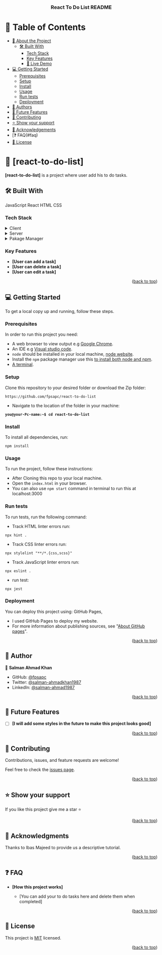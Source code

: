 <a name="readme-top"></a>

<div align="center">
  
  <h3><b>React To Do List README</b></h3>

</div>

<!-- TABLE OF CONTENTS -->

# 📗 Table of Contents

- [📖 About the Project](#about-project)
  - [🛠 Built With](#built-with)
    - [Tech Stack](#tech-stack)
    - [Key Features](#key-features)
    - [🚀 Live Demo](#live-demo)
- [💻 Getting Started](#getting-started)
  - [Prerequisites](#prerequisites)
  - [Setup](#setup)
  - [Install](#install)
  - [Usage](#usage)
  - [Run tests](#run-tests)
  - [Deployment](#deployment)
- [👥 Authors](#authors)
- [🔭 Future Features](#future-features)
- [🤝 Contributing](#contributing)
- [⭐️ Show your support](#support)
- [🙏 Acknowledgements](#acknowledgements)
- [❓ FAQ(#faq)
- [📝 License](#license)

<!-- PROJECT DESCRIPTION -->

# 📖 [react-to-do-list] <a name="about-project"></a>



**[react-to-do-list]** is a project where user add his to do tasks.

## 🛠 Built With <a name="built-with"></a>
JavaScript
React
HTML
CSS

### Tech Stack <a name="tech-stack"></a>

<details>
  <summary>Client</summary>
  <ul>
    <li><a href="#">HTML, CSS, JavaScript, React</a></li>
  </ul>
</details>

<details>
  <summary>Server</summary>
  <ul>
    <li><a href="https://localhost:8080/">Dev Server</a></li>
  </ul>
</details>

<details>
  <summary>Pakage Manager</summary>
  <ul>
    <li><a href="#">NPM</a></li>
  </ul>
</details>

<!-- Features -->

### Key Features <a name="key-features"></a>

- **[User can add a task]**
- **[User can delete a task]**
- **[User can edit a task]**

<p align="right">(<a href="#readme-top">back to top</a>)</p>

<!-- GETTING STARTED -->

## 💻 Getting Started <a name="getting-started"></a>


To get a local copy up and running, follow these steps.

### Prerequisites

In order to run this project you need:

- A web browser to view output e.g [Google Chrome](https://www.google.com/chrome/).
- An IDE e.g [Visual studio code](https://code.visualstudio.com/).
- `node` should be installed in your local machine, [node website](https://nodejs.org/en/download/).
- Install the `npm` package manager use this [to install both node and npm](https://docs.npmjs.com/downloading-and-installing-node-js-and-npm).
- [A terminal](https://code.visualstudio.com/docs/terminal/basics).

### Setup

Clone this repository to your desired folder or download the Zip folder:

```
https://github.com/fpsapc/react-to-do-list
```

- Navigate to the location of the folder in your machine:

**``you@your-Pc-name:~$ cd react-to-do-list``**

### Install

To install all dependencies, run:

```
npm install
```

### Usage

To run the project, follow these instructions:

- After Cloning this repo to your local machine.
- Open the `index.html` in your browser.
- You can also use `npm start` command in terminal to run this at localhost:3000

### Run tests

To run tests, run the following command:

- Track HTML linter errors run:
```
npx hint .
```
- Track CSS linter errors run:
```
npx stylelint "**/*.{css,scss}"
```
- Track JavaScript linter errors run:
```
npx eslint .
```
- run test:
```
npx jest 
```

### Deployment <a name="deployment"></a>

You can deploy this project using: GitHub Pages,
- I used GitHub Pages to deploy my website.
- For more information about publishing sources, see "[About GitHub pages](https://docs.github.com/en/pages/getting-started-with-github-pages/about-github-pages#publishing-sources-for-github-pages-sites)".

<p align="right">(<a href="#readme-top">back to top</a>)</p>

<!-- AUTHORS -->

## 👥 Author <a name="authors"></a>

👤 **Salman Ahmad Khan**

- GitHub: [@fpsapc](https://github.com/fpsapc)
- Twitter: [@salman-ahmadkhan1987](https://twitter.com/salman-ahmadkhan1987)
- LinkedIn: [@salman-ahmad1987](https://linkedin.com/in/salman-ahmad1987 )

<p align="right">(<a href="#readme-top">back to top</a>)</p>

<!-- FUTURE FEATURES -->

## 🔭 Future Features <a name="future-features"></a>

- [ ] **[I will add some styles in the future to make this project looks good]**

<p align="right">(<a href="#readme-top">back to top</a>)</p>

<!-- CONTRIBUTING -->

## 🤝 Contributing <a name="contributing"></a>

Contributions, issues, and feature requests are welcome!

Feel free to check the [issues page](../../issues/).

<p align="right">(<a href="#readme-top">back to top</a>)</p>

<!-- SUPPORT -->

## ⭐️ Show your support <a name="support"></a>

If you like this project give me a star ⭐️

<p align="right">(<a href="#readme-top">back to top</a>)</p>

<!-- ACKNOWLEDGEMENTS -->

## 🙏 Acknowledgments <a name="acknowledgements"></a>

Thanks to Ibas Majeed to provide us a descriptive tutorial. 

<p align="right">(<a href="#readme-top">back to top</a>)</p>

<!-- FAQ  -->

## ❓ FAQ <a name="faq"></a>

- **[How this project works]**

  - [You can add your to do tasks here and delete them when completed]

<p align="right">(<a href="#readme-top">back to top</a>)</p>

<!-- LICENSE -->

## 📝 License <a name="license"></a>

This project is [MIT](./LICENSE) licensed.

<p align="right">(<a href="#readme-top">back to top</a>)</p>